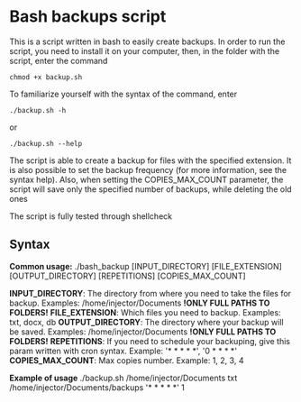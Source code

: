 # **Bash backups script**

This is a script written in bash to easily create backups. In order to run the script, you need to install it on your computer, then, in the folder with the script, enter the command

`chmod +x backup.sh`

To familiarize yourself with the syntax of the command, enter

`./backup.sh -h`

or

`./backup.sh --help`

The script is able to create a backup for files with the specified extension. It is also possible to set the backup frequency (for more information, see the syntax help). Also, when setting the COPIES_MAX_COUNT parameter, the script will save only the specified number of backups, while deleting the old ones

The script is fully tested through shellcheck

## **Syntax**

**Common usage:** ./bash_backup [INPUT_DIRECTORY] [FILE_EXTENSION] [OUTPUT_DIRECTORY] [REPETITIONS] [COPIES_MAX_COUNT]

**INPUT_DIRECTORY**: The directory from where you need to take the files for backup. Examples: /home/injector/Documents **!ONLY FULL PATHS TO FOLDERS!**
**FILE_EXTENSION**: Which files you need to backup. Examples: txt, docx, db
**OUTPUT_DIRECTORY**: The directory where your backup will be saved. Examples: /home/injector/Documents **!ONLY FULL PATHS TO FOLDERS!**
**REPETITIONS**: If you need to schedule your backuping, give this param written with cron syntax. Example: '* * * * *', '0 * * * *'
**COPIES_MAX_COUNT**: Max copies number. Example: 1, 2, 3, 4

**Example of usage**
./backup.sh /home/injector/Documents txt /home/injector/Documents/backups '* * * * *' 1